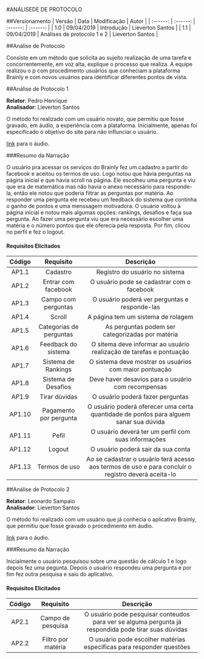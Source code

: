 #ANÁLISEDE DE PROTOCOLO

##Versionamento
|  Versão | Data | Modificação | Autor |
|  :------: | :------: | :------: | :------: |
| 1.0 | 09/04/2019 | Introdução | Lieverton Santos |
| 1.1 | 09/04/2019 | Análises de protocolo 1 e 2 | Lieverton Santos |

##Análise de Protocolo

Consiste em um método que solicita ao sujeito realização de uma tarefa e concorrentemente, em voz alta, explique o processo que realiza. A equipe realizou o p com procedimento usuários que conheciam a plataforma Brainly e com novos usuários para identificar diferentes pontos de vista.

##Análise de Protocolo 1

**Relator**: Pedro Henrique  
**Analisador**: Lieverton Santos

O método foi realizado com um usuário novato, que permitiu que fosse gravado, em áudio, a experiência com a plataforma. Inicialmente, apenas foi especificado o objetivo do site para não influnciar o usuário.

[link](https://drive.google.com/file/d/1IckFQJgQgHs38VM_-6csSMJ-4uf5fbMT/view) para o áudio.

###Resumo da Narração

O usuário pra acessar os serviços do Brainly fez um cadastro a partir do facebook e aceitou os termos de uso. Logo notou que hávia perguntas na página inicial e que havia scroll na página. Ele escolheu uma pergunta e viu que era de matemática mas não havia o anexo necessário para responde-la, então ele notou que poderia filtrar as perguntas por matéria. Ao responder uma pergunta ele recebeu um feedback do sistema que continha o ganho de pontos e uma menssagem motivadora. O usuário voltou à página inicial e notou mais algumas opções: rankings, desafios e faça sua pergunta. Ao fazer uma pergunta viu que era necessário escolher uma matéria e o número pontos que ele oferecia pela resposta. Por fim, clicou no perfil e fez o logout.

#### Requisitos Elicitados

| Código | Requisito | Descrição |
| :----: | :-------: | :-------: |
| AP1.1 | Cadastro | Registro do usuário no sistema |
| AP1.2 | Entrar com facebook | O usuário pode se cadastrar com o facebook |
| AP1.3 | Campo com perguntas | O usuário poderá ver perguntas e responde-las |
| AP1.4 | Scroll | A página tem um sistema de rolagem |
| AP1.5 | Categorias de perguntas | As perguntas podem ser categorizadas por matéria |
| AP1.6 | Feedback do sistema | O sitema deve informar ao usuário realização de tarefas e pontuação |
| AP1.7 | Sistema de Rankings | O sistema deve mostrar os usuários com maior pontuação |
| AP1.8 | Sistema de Desafios | Deve haver desavios para o usuário com recompensas |
| AP1.9 | Tirar dúvidas | O usuário poderá fazer perguntas |
| AP1.10 | Pagamento por pergunta | O usuário poderá oferecer uma certa quantidade de pontos para alguem sanar sua dúvida |
| AP1.11 | Pefil | O usuário deverá ter um perfil com suas informações |
| AP1.12 | Logout | O usuário poderá sair da sua conta |
| AP1.13 | Termos de uso | Ao se cadastrar o usuário terá acesso aos termos de uso e para concluir o registro deverá aceita-lo |

##Análise de Protocolo 2

**Relator**: Leonardo Sampaio  
**Analisador**: Lieverton Santos

O método foi realizado com um usuário que já conhecia o aplicativo Brainly, que permitiu que fosse gravado o procedimento em áudio.

[link](https://drive.google.com/file/d/1jOXGGO6JYpKyRU_QSIITH4rBCV2LHqgL/view) para o áudio.

###Resumo da Narração

Inicialmente o usuário pesquisou sobre uma questão de cálculo 1 e logo depois fez uma pegunta. Depois o usuário respondeu uma pergunta e por fim fez outra pesquisa e saiu do aplicativo.

#### Requisitos Elicitados

| Código | Requisito | Descrição |
| :----: | :-------: | :-------: |
| AP2.1 | Campo de pesquisa | O usuário pode pesquisar conteudos para ver se alguma pergunta já respondida pode tirar suas dúvidas |
| AP2.2 | Filtro por matéria | O usuário pode escolher matérias especificas para responder questões |
